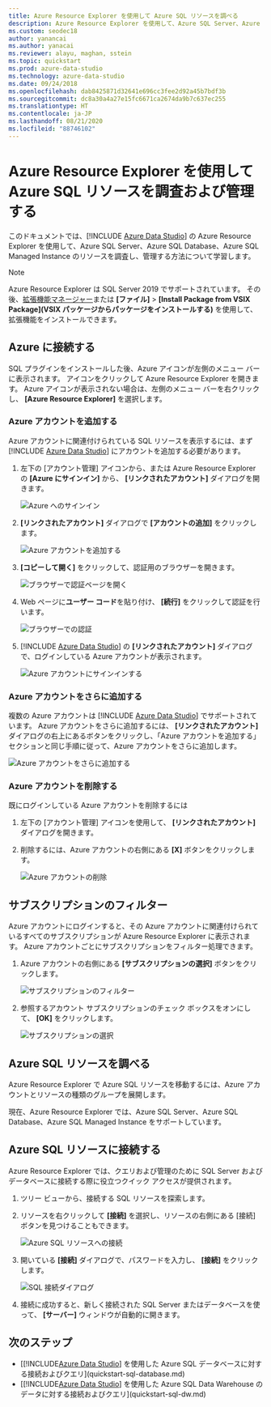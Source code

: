 ```yaml
---
title: Azure Resource Explorer を使用して Azure SQL リソースを調べる
description: Azure Resource Explorer を使用して、Azure SQL Server、Azure SQL Database、Azure SQL Managed Instance を調査し、管理する方法について学習します。
ms.custom: seodec18
author: yanancai
ms.author: yanacai
ms.reviewer: alayu, maghan, sstein
ms.topic: quickstart
ms.prod: azure-data-studio
ms.technology: azure-data-studio
ms.date: 09/24/2018
ms.openlocfilehash: dab8425871d32641e696cc3fee2d92a45b7bdf3b
ms.sourcegitcommit: dc8a30a4a27e15fc6671ca2674da9b7c637ec255
ms.translationtype: HT
ms.contentlocale: ja-JP
ms.lasthandoff: 08/21/2020
ms.locfileid: "88746102"
---
```

# <a name="explore-and-manage-azure-sql-resources-with-azure-resource-explorer"></a>Azure Resource Explorer を使用して Azure SQL リソースを調査および管理する

このドキュメントでは、[!INCLUDE [Azure Data Studio](../includes/name-sos-short.md)] の Azure Resource Explorer を使用して、Azure SQL Server、Azure SQL Database、Azure SQL Managed Instance のリソースを調査し、管理する方法について学習します。

>[!NOTE]
>Azure Resource Explorer は SQL Server 2019 でサポートされています。 その後、[拡張機能マネージャー](extensions.md)または **[ファイル]**  >  **[Install Package from VSIX Package]\(VSIX パッケージからパッケージをインストールする\)** を使用して、拡張機能をインストールできます。

## <a name="connect-to-azure"></a>Azure に接続する

SQL プラグインをインストールした後、Azure アイコンが左側のメニュー バーに表示されます。 アイコンをクリックして Azure Resource Explorer を開きます。 Azure アイコンが表示されない場合は、左側のメニュー バーを右クリックし、 **[Azure Resource Explorer]** を選択します。

### <a name="add-an-azure-account"></a>Azure アカウントを追加する

Azure アカウントに関連付けられている SQL リソースを表示するには、まず [!INCLUDE [Azure Data Studio](../includes/name-sos-short.md)] にアカウントを追加する必要があります。

1. 左下の [アカウント管理] アイコンから、または Azure Resource Explorer の **[Azure にサインイン]** から、 **[リンクされたアカウント]** ダイアログを開きます。

    ![Azure へのサインイン](media/azure-resource-explorer/sign-in-to-azure.png)

2. **[リンクされたアカウント]** ダイアログで **[アカウントの追加]** をクリックします。

    ![Azure アカウントを追加する](media/azure-resource-explorer/add-an-azure-account.png)

3. **[コピーして開く]** をクリックして、認証用のブラウザーを開きます。

    ![ブラウザーで認証ページを開く](media/azure-resource-explorer/open-authentication-in-browser.png)

4. Web ページに**ユーザー コード**を貼り付け、 **[続行]** をクリックして認証を行います。

    ![ブラウザーでの認証](media/azure-resource-explorer/authenticate-in-browser.png)

5. [!INCLUDE [Azure Data Studio](../includes/name-sos-short.md)] の **[リンクされたアカウント]** ダイアログで、ログインしている Azure アカウントが表示されます。

    ![Azure アカウントにサインインする](media/azure-resource-explorer/signed-in-azure-account.png)

### <a name="add-more-azure-accounts"></a>Azure アカウントをさらに追加する

複数の Azure アカウントは [!INCLUDE [Azure Data Studio](../includes/name-sos-short.md)] でサポートされています。 Azure アカウントをさらに追加するには、 **[リンクされたアカウント]** ダイアログの右上にあるボタンをクリックし、「Azure アカウントを追加する」セクションと同じ手順に従って、Azure アカウントをさらに追加します。

![Azure アカウントをさらに追加する](media/azure-resource-explorer/add-more-azure-account.png)

### <a name="remove-an-azure-account"></a>Azure アカウントを削除する

既にログインしている Azure アカウントを削除するには

1. 左下の [アカウント管理] アイコンを使用して、 **[リンクされたアカウント]** ダイアログを開きます。
2. 削除するには、Azure アカウントの右側にある **[X]** ボタンをクリックします。

    ![Azure アカウントの削除](media/azure-resource-explorer/remove-azure-account.png)

## <a name="filter-subscription"></a>サブスクリプションのフィルター

Azure アカウントにログインすると、その Azure アカウントに関連付けられているすべてのサブスクリプションが Azure Resource Explorer に表示されます。 Azure アカウントごとにサブスクリプションをフィルター処理できます。

1. Azure アカウントの右側にある **[サブスクリプションの選択]** ボタンをクリックします。

   ![サブスクリプションのフィルター](media/azure-resource-explorer/filter-subscription.png)

2. 参照するアカウント サブスクリプションのチェック ボックスをオンにして、 **[OK]** をクリックします。

   ![サブスクリプションの選択](media/azure-resource-explorer/select-subscription.png)

## <a name="explore-azure-sql-resources"></a>Azure SQL リソースを調べる

Azure Resource Explorer で Azure SQL リソースを移動するには、Azure アカウントとリソースの種類のグループを展開します。

現在、Azure Resource Explorer では、Azure SQL Server、Azure SQL Database、Azure SQL Managed Instance をサポートしています。

## <a name="connect-to-azure-sql-resources"></a>Azure SQL リソースに接続する

Azure Resource Explorer では、クエリおよび管理のために SQL Server およびデータベースに接続する際に役立つクイック アクセスが提供されます。

1. ツリー ビューから、接続する SQL リソースを探索します。
2. リソースを右クリックして **[接続]** を選択し、リソースの右側にある [接続] ボタンを見つけることもできます。

   ![Azure SQL リソースへの接続](media/azure-resource-explorer/connect-to-azure-sql-resource.png)

3. 開いている **[接続]** ダイアログで、パスワードを入力し、 **[接続]** をクリックします。

   ![SQL 接続ダイアログ](media/azure-resource-explorer/sql-connection-dialog.png)
4. 接続に成功すると、新しく接続された SQL Server またはデータベースを使って、 **[サーバー]** ウィンドウが自動的に開きます。

## <a name="next-steps"></a>次のステップ

- [[!INCLUDE[Azure Data Studio](../includes/name-sos-short.md)] を使用した Azure SQL データベースに対する接続およびクエリ](quickstart-sql-database.md)
- [[!INCLUDE[Azure Data Studio](../includes/name-sos-short.md)] を使用した Azure SQL Data Warehouse のデータに対する接続およびクエリ](quickstart-sql-dw.md)
